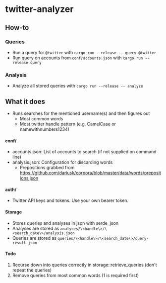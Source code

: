# twitter-analyzer

## How-to
### Queries
- Run a query for `@twitter` with `cargo run --release -- query @twitter`
- Run query on accounts from `conf/accounts.json` with `cargo run --release query`
### Analysis
- Analyze all stored queries with `cargo run --release -- analyze`

## What it does
- Runs searches for the mentioned username(s) and then figures out
  - Most common words  
  - Most twitter handle pattern (e.g. CamelCase or namewithnumbers1234)

#### conf/
- accounts.json: List of accounts to search (if not supplied on command line)
- analysis.json: Configuration for discarding words
  - Prepositions grabbed from https://github.com/dariusk/corpora/blob/master/data/words/prepositions.json

#### auth/
- Twitter API keys and tokens. Use your own bearer token.

#### Storage
- Stores queries and analyses in json with serde_json
- Analyses are stored as `analyses/\<handle\>/\<search_date\>/analysis.json`
- Queries are stored as `queries/\<handle\>/\<search_date\>/query-result.json`


#### Todo
1. Recurse down into queries correctly in storage::retrieve_queries (don't repeat the queries)
2. Remove queries from most common words (1 is required first)